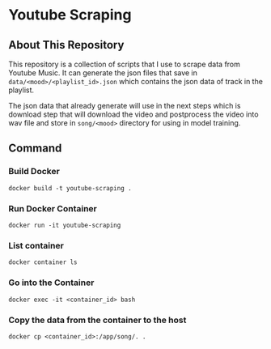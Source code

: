 # Youtube Scraping

## About This Repository

This repository is a collection of scripts that I use to scrape data from Youtube Music. It can generate the json files that save in `data/<mood>/<playlist_id>.json` which contains the json data of track in the playlist.

The json data that already generate will use in the next steps which is download step that will download the video and postprocess the video into wav file and store in `song/<mood>` directory for using in model training.

## Command

### Build Docker
```
docker build -t youtube-scraping .
```

### Run Docker Container
```
docker run -it youtube-scraping
```

### List container
```
docker container ls
```

### Go into the Container
```
docker exec -it <container_id> bash
```

### Copy the data from the container to the host
```
docker cp <container_id>:/app/song/. .